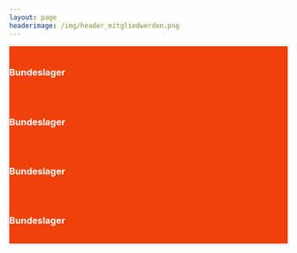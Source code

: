 ```yaml
---
layout: page
headerimage: /img/header_mitgliedwerden.png
---
```

<div class="row" style="background: #EF420A; cursor: pointer; color: #fff; padding-top: 15px; padding-bottom: 15px;" onclick="window.location.href = '/veranstaltungen/20160727-bundeslager/'">
    <div class="col-xs-4">
        <h3> Bundeslager </h3>
    </div>
</div>    
<div class="row" style="background: #EF420A; cursor: pointer; color: #fff; padding-top: 15px; padding-bottom: 15px;" onclick="window.location.href = '/veranstaltungen/20160727-bundeslager/'">
    <div class="col-xs-4">
        <h3> Bundeslager </h3>
    </div>
</div>    
<div class="row" style="background: #EF420A; cursor: pointer; color: #fff; padding-top: 15px; padding-bottom: 15px;" onclick="window.location.href = '/veranstaltungen/20160727-bundeslager/'">
    <div class="col-xs-4">
        <h3> Bundeslager </h3>
    </div>
</div>    
<div class="row" style="background: #EF420A; cursor: pointer; color: #fff; padding-top: 15px; padding-bottom: 15px;" onclick="window.location.href = '/veranstaltungen/20160727-bundeslager/'">
    <div class="col-xs-4">
        <h3> Bundeslager </h3>
    </div>
</div>        